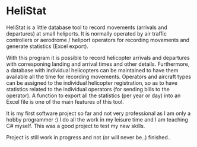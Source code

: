 # HeliStat

HeliStat is a little database tool to record movements (arrivals and departures) at small heliports.
It is normally operated by air traffic controllers or aerodrome / heliport operators for recording movements and generate statistics (Excel export).

With this program it is possible to record helicopter arrivals and departures with corresponing landing and arrival times and other details.
Furthermore, a database with individual helicopters can be maintained to have them available all the time for recording movements.
Operators and aircraft types can be assigned to the individual helicopter registration, so as to have statistics related to the individual operators (for sending
bills to the operator).
A function to export all the statistics (per year or day) into an Excel file is one of the main features of this tool.

It is my first software project so far and not very professional as I am only a hobby programmer :)
I do all the work in my leisure time and I am teaching C# myself. This was a good project to test my new skills.

Project is still work in progress and not (or will never be..) finished..